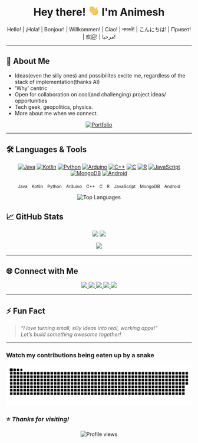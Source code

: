 <!-- Profile Header with animated waving hand -->
<h1 align="center">
  Hey there! <img src="https://raw.githubusercontent.com/ABSphreak/ABSphreak/master/gifs/Hi.gif" width="30px"> I'm Animesh
</h1>

<p align="center">
  Hello! | ¡Hola! | Bonjour! | Willkommen! | Ciao! | नमस्ते! | こんにちは! | Привет! | 欢迎! | مرحبا!
</p>



---

## 🚀 About Me
- Ideas(even the silly ones) and possibilites excite me, regardless of the stack of implementation(thanks AI)
- 'Why' centric
- Open for collaboration on cool(and challenging) project ideas/ opportunities
- Tech geek, geopolitics, physics.
- More about me when we connect.



<p align="center">
  <a href="https://underdog-7k7.github.io/Portfolio-Website/" target="_blank">
    <img src="https://img.shields.io/badge/Portfolio-Click%20Here-orange?style=for-the-badge&logo=google-chrome" alt="Portfolio"/>
  </a>
</p>

---

## 🛠️ Languages & Tools

<p align="center">
  <a href="https://www.java.com/" title="Java"><img src="https://cdn.jsdelivr.net/gh/devicons/devicon/icons/java/java-original.svg" height="40" alt="Java"/></a>
  <a href="https://kotlinlang.org/" title="Kotlin"><img src="https://cdn.jsdelivr.net/gh/devicons/devicon/icons/kotlin/kotlin-original.svg" height="40" alt="Kotlin"/></a>
  <a href="https://www.python.org/" title="Python"><img src="https://cdn.jsdelivr.net/gh/devicons/devicon/icons/python/python-original.svg" height="40" alt="Python"/></a>
  <a href="https://www.arduino.cc/" title="Arduino"><img src="https://cdn.jsdelivr.net/gh/devicons/devicon/icons/arduino/arduino-original.svg" height="40" alt="Arduino"/></a>
  <a href="https://isocpp.org/" title="C++"><img src="https://cdn.jsdelivr.net/gh/devicons/devicon/icons/cplusplus/cplusplus-original.svg" height="40" alt="C++"/></a>
  <a href="https://en.wikipedia.org/wiki/C_(programming_language)" title="C"><img src="https://cdn.jsdelivr.net/gh/devicons/devicon/icons/c/c-original.svg" height="40" alt="C"/></a>
  <a href="https://www.r-project.org/" title="R"><img src="https://cdn.jsdelivr.net/gh/devicons/devicon/icons/r/r-original.svg" height="40" alt="R"/></a>
  <a href="https://developer.mozilla.org/en-US/docs/Web/JavaScript" title="JavaScript"><img src="https://cdn.simpleicons.org/javascript/F7DF1E" height="40" alt="JavaScript"/></a>
  <a href="https://www.mongodb.com/" title="MongoDB"><img src="https://cdn.jsdelivr.net/gh/devicons/devicon/icons/mongodb/mongodb-original.svg" height="40" alt="MongoDB"/></a>
  <a href="https://www.android.com/" title="Android"><img src="https://cdn.jsdelivr.net/gh/devicons/devicon/icons/android/android-original.svg" height="40" alt="Android"/></a>
</p>

<p align="center">
  <sub>Java</sub> &nbsp; <sub>Kotlin</sub> &nbsp; <sub>Python</sub> &nbsp; <sub>Arduino</sub> &nbsp; <sub>C++</sub> &nbsp; <sub>C</sub> &nbsp; <sub>R</sub> &nbsp; <sub>JavaScript</sub> &nbsp; <sub>MongoDB</sub> &nbsp; <sub>Android</sub>
</p>

<p align="center">
  <img src="https://github-readme-stats.vercel.app/api/top-langs/?username=underdog-7k7&layout=compact&langs_count=8&hide_border=true&theme=tokyonight" alt="Top Languages" height="180"/>
</p

---

## 📈 GitHub Stats

<p align="center">
  <img src="https://github-readme-stats.vercel.app/api?username=underdog-7k7&show_icons=true&theme=tokyonight&hide_border=true&count_private=true" height="160"/>
  <img src="https://streak-stats.demolab.com?user=underdog-7k7&theme=tokyonight&hide_border=true&date_format=M%20j%5B%2C%20Y%5D" height="160"/>
</p>

<p align="center">
  <img src="https://github-readme-activity-graph.vercel.app/graph?username=underdog-7k7&theme=react-dark&area=true&hide_border=true" height="250"/>
</p>

---

## 🌐 Connect with Me

<p align="center">
  <a href="https://www.linkedin.com/" target="_blank">
    <img src="https://img.shields.io/badge/LinkedIn-0077B5?style=for-the-badge&logo=linkedin&logoColor=white"/>
  </a>
  <a href="mailto:your.email@gmail.com" target="_blank">
    <img src="https://img.shields.io/badge/Gmail-D14836?style=for-the-badge&logo=gmail&logoColor=white"/>
  </a>
  <a href="https://facebook.com/" target="_blank">
    <img src="https://img.shields.io/badge/Facebook-1877F2?style=for-the-badge&logo=facebook&logoColor=white"/>
  </a>
  <a href="https://medium.com/" target="_blank">
    <img src="https://img.shields.io/badge/Medium-12100E?style=for-the-badge&logo=medium&logoColor=white"/>
  </a>
  <a href="https://instagram.com/" target="_blank">
    <img src="https://img.shields.io/badge/Instagram-E4405F?style=for-the-badge&logo=instagram&logoColor=white"/>
  </a>
</p>

---

## ⚡ Fun Fact

> *“I love turning small, silly ideas into real, working apps!”*  
> *Let’s build something awesome together!*

---

<p align="center">
  <h3>Watch my contributions being eaten up by a snake</h3>
  <img src="https://raw.githubusercontent.com/underdog-7k7/underdog-7k7/main/output/snake.svg" alt="Snake animation" />
</p>


### ⭐️ _Thanks for visiting!_  
<p align="center">
  <img src="https://komarev.com/ghpvc/?username=underdog-7k7&style=flat-square&color=blue" alt="Profile views"/>
</p>
